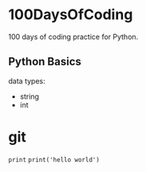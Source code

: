 # 100DaysOfCoding
100 days of coding practice for Python.

## Python Basics
data types:
* string
* int


# git
`print`
`print('hello world')`
